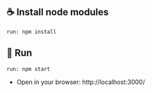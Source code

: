 ## ☕ Install node modules

```
run: npm install
```

## 🥳 Run

```
run: npm start
```


* Open in your browser: http://localhost:3000/
